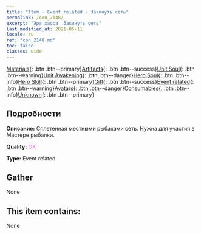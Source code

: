 ```yaml
---
title: "Item - Event related - Закинуть сеть"
permalink: /con_2148/
excerpt: "Эра хаоса  Закинуть сеть"
last_modified_at: 2021-05-11
locale: ru
ref: "con_2148.md"
toc: false
classes: wide
---
```

 [Materials](/ItemsRU/){: .btn .btn--primary}[Artifacts](/ItemsRU/Artifacts/){: .btn .btn--success}[Unit Soul](/ItemsRU/UnitSoul/){: .btn .btn--warning}[Unit Awakening](/ItemsRU/UnitAwakening/){: .btn .btn--danger}[Hero Soul](/ItemsRU/HeroSoul/){: .btn .btn--info}[Hero Skill](/ItemsRU/HeroSkill/){: .btn .btn--primary}[Gift](/ItemsRU/Gift/){: .btn .btn--success}[Event related](/ItemsRU/Events/){: .btn .btn--warning}[Avatars](/ItemsRU/Avatars/){: .btn .btn--danger}[Consumables](/ItemsRU/Consumables/){: .btn .btn--info}[Unknown](/ItemsRU/Unknown/){: .btn .btn--primary}

## Подробности
 **Описание:** Сплетенная местными рыбаками сеть. Нужна для участия в Мастере рыбалки.

 **Quality:** <span style="color: #DA70D6">OK</span>

 **Type:** Event related

## Gather

  None

## This item contains:

  None

